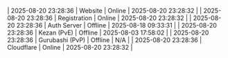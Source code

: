 | 2025-08-20 23:28:36 | Website | Online | 2025-08-20 23:28:32 |
| 2025-08-20 23:28:36 | Registration | Online | 2025-08-20 23:28:32 |
| 2025-08-20 23:28:36 | Auth Server | Offline | 2025-08-18 09:33:31 |
| 2025-08-20 23:28:36 | Kezan (PvE) | Offline | 2025-08-03 17:58:02 |
| 2025-08-20 23:28:36 | Gurubashi (PvP) | Offline | N/A |
| 2025-08-20 23:28:36 | Cloudflare | Online | 2025-08-20 23:28:32 |
